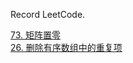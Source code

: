 Record LeetCode.

[73. 矩阵置零](./73-set-matrix-zeroes.js)  
[26. 删除有序数组中的重复项](./26-remove-duplicates-from-sorted-array.js)
